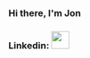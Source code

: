 ### Hi there, I'm Jon

### Linkedin: [<img height="32" width="32" src="https://cdn.jsdelivr.net/npm/simple-icons@v3/icons/linkedin.svg" />][linkedin]

<br />

[linkedin]: https://www.linkedin.com/in/jpierre1

